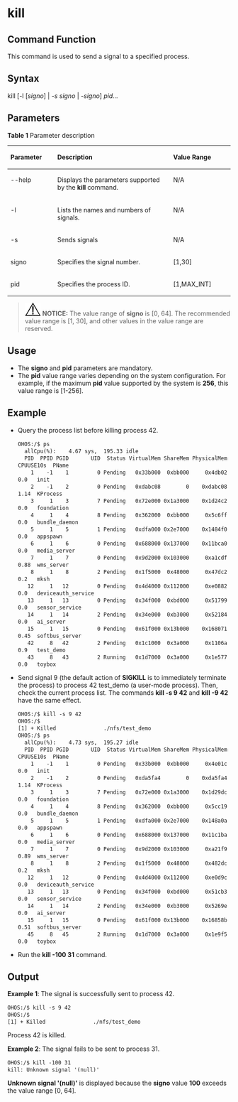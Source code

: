 # kill

## Command Function<a name="section366714216619"></a>

This command is used to send a signal to a specified process.

## Syntax<a name="section8833164614615"></a>

kill \[-l \[_signo_\] |  _-s signo_  |  _-signo_\]  _pid..._

## Parameters<a name="section12809111019453"></a>

**Table  1**  Parameter description

<a name="table438mcpsimp"></a>
<table><thead align="left"><tr id="row444mcpsimp"><th class="cellrowborder" valign="top" width="21%" id="mcps1.2.4.1.1"><p id="p446mcpsimp"><a name="p446mcpsimp"></a><a name="p446mcpsimp"></a>Parameter</p>
</th>
<th class="cellrowborder" valign="top" width="51.92%" id="mcps1.2.4.1.2"><p id="p448mcpsimp"><a name="p448mcpsimp"></a><a name="p448mcpsimp"></a>Description</p>
</th>
<th class="cellrowborder" valign="top" width="27.08%" id="mcps1.2.4.1.3"><p id="p450mcpsimp"><a name="p450mcpsimp"></a><a name="p450mcpsimp"></a>Value Range</p>
</th>
</tr>
</thead>
<tbody><tr id="row6412714183316"><td class="cellrowborder" valign="top" width="21%" headers="mcps1.2.4.1.1 "><p id="p940219144332"><a name="p940219144332"></a><a name="p940219144332"></a>--help</p>
</td>
<td class="cellrowborder" valign="top" width="51.92%" headers="mcps1.2.4.1.2 "><p id="p3402191493310"><a name="p3402191493310"></a><a name="p3402191493310"></a>Displays the parameters supported by the <strong id="b277973411569"><a name="b277973411569"></a><a name="b277973411569"></a>kill</strong> command.</p>
</td>
<td class="cellrowborder" valign="top" width="27.08%" headers="mcps1.2.4.1.3 "><p id="p4402161493316"><a name="p4402161493316"></a><a name="p4402161493316"></a>N/A</p>
</td>
</tr>
<tr id="row114122143330"><td class="cellrowborder" valign="top" width="21%" headers="mcps1.2.4.1.1 "><p id="p0402314103315"><a name="p0402314103315"></a><a name="p0402314103315"></a>-l</p>
</td>
<td class="cellrowborder" valign="top" width="51.92%" headers="mcps1.2.4.1.2 "><p id="p640281413313"><a name="p640281413313"></a><a name="p640281413313"></a>Lists the names and numbers of signals.</p>
</td>
<td class="cellrowborder" valign="top" width="27.08%" headers="mcps1.2.4.1.3 "><p id="p19402191416337"><a name="p19402191416337"></a><a name="p19402191416337"></a>N/A</p>
</td>
</tr>
<tr id="row12412131493314"><td class="cellrowborder" valign="top" width="21%" headers="mcps1.2.4.1.1 "><p id="p1240220141335"><a name="p1240220141335"></a><a name="p1240220141335"></a>-s</p>
</td>
<td class="cellrowborder" valign="top" width="51.92%" headers="mcps1.2.4.1.2 "><p id="p8402131411331"><a name="p8402131411331"></a><a name="p8402131411331"></a>Sends signals</p>
</td>
<td class="cellrowborder" valign="top" width="27.08%" headers="mcps1.2.4.1.3 "><p id="p140211415339"><a name="p140211415339"></a><a name="p140211415339"></a>N/A</p>
</td>
</tr>
<tr id="row1441281443320"><td class="cellrowborder" valign="top" width="21%" headers="mcps1.2.4.1.1 "><p id="p14402171410332"><a name="p14402171410332"></a><a name="p14402171410332"></a>signo</p>
</td>
<td class="cellrowborder" valign="top" width="51.92%" headers="mcps1.2.4.1.2 "><p id="p114023144336"><a name="p114023144336"></a><a name="p114023144336"></a>Specifies the signal number.</p>
</td>
<td class="cellrowborder" valign="top" width="27.08%" headers="mcps1.2.4.1.3 "><p id="p240212145333"><a name="p240212145333"></a><a name="p240212145333"></a>[1,30]</p>
</td>
</tr>
<tr id="row13411714143310"><td class="cellrowborder" valign="top" width="21%" headers="mcps1.2.4.1.1 "><p id="p5402131463314"><a name="p5402131463314"></a><a name="p5402131463314"></a>pid</p>
</td>
<td class="cellrowborder" valign="top" width="51.92%" headers="mcps1.2.4.1.2 "><p id="p7402014113310"><a name="p7402014113310"></a><a name="p7402014113310"></a>Specifies the process ID.</p>
</td>
<td class="cellrowborder" valign="top" width="27.08%" headers="mcps1.2.4.1.3 "><p id="p24021514183317"><a name="p24021514183317"></a><a name="p24021514183317"></a>[1,MAX_INT]</p>
</td>
</tr>
</tbody>
</table>

>![](../public_sys-resources/icon-notice.gif) **NOTICE:** 
>The value range of  **signo**  is \[0, 64\]. The recommended value range is \[1, 30\], and other values in the value range are reserved.

## Usage<a name="section15935131220717"></a>

-   The  **signo**  and  **pid**  parameters are mandatory.
-   The  **pid**  value range varies depending on the system configuration. For example, if the maximum  **pid**  value supported by the system is  **256**, this value range is \[1-256\].

## Example<a name="section79281818476"></a>

-   Query the process list before killing process 42.

    ```
    OHOS:/$ ps
      allCpu(%):    4.67 sys,  195.33 idle
      PID  PPID PGID       UID  Status VirtualMem ShareMem PhysicalMem CPUUSE10s  PName
        1    -1    1         0 Pending   0x33b000  0xbb000     0x4db02      0.0   init
        2    -1    2         0 Pending   0xdabc08        0    0xdabc08      1.14  KProcess
        3     1    3         7 Pending   0x72e000 0x1a3000    0x1d24c2      0.0   foundation
        4     1    4         8 Pending   0x362000  0xbb000     0x5c6ff      0.0   bundle_daemon
        5     1    5         1 Pending   0xdfa000 0x2e7000    0x1484f0      0.0   appspawn
        6     1    6         0 Pending   0x688000 0x137000    0x11bca0      0.0   media_server
        7     1    7         0 Pending   0x9d2000 0x103000     0xa1cdf      0.88  wms_server
        8     1    8         2 Pending   0x1f5000  0x48000     0x47dc2      0.2   mksh
       12     1   12         0 Pending   0x4d4000 0x112000     0xe0882      0.0   deviceauth_service
       13     1   13         0 Pending   0x34f000  0xbd000     0x51799      0.0   sensor_service
       14     1   14         2 Pending   0x34e000  0xb3000     0x52184      0.0   ai_server
       15     1   15         0 Pending   0x61f000 0x13b000    0x168071      0.45  softbus_server
       42     8   42         2 Pending   0x1c1000  0x3a000     0x1106a      0.9   test_demo
       43     8   43         2 Running   0x1d7000  0x3a000     0x1e577      0.0   toybox
    ```

-   Send signal 9 \(the default action of  **SIGKILL**  is to immediately terminate the process\) to process 42 test\_demo \(a user-mode process\). Then, check the current process list. The commands  **kill -s 9 42**  and  **kill -9 42**  have the same effect.

    ```
    OHOS:/$ kill -s 9 42
    OHOS:/$
    [1] + Killed               ./nfs/test_demo
    OHOS:/$ ps
      allCpu(%):    4.73 sys,  195.27 idle
      PID  PPID PGID       UID  Status VirtualMem ShareMem PhysicalMem CPUUSE10s  PName
        1    -1    1         0 Pending   0x33b000  0xbb000     0x4e01c      0.0   init
        2    -1    2         0 Pending   0xda5fa4        0    0xda5fa4      1.14  KProcess
        3     1    3         7 Pending   0x72e000 0x1a3000    0x1d29dc      0.0   foundation
        4     1    4         8 Pending   0x362000  0xbb000     0x5cc19      0.0   bundle_daemon
        5     1    5         1 Pending   0xdfa000 0x2e7000    0x148a0a      0.0   appspawn
        6     1    6         0 Pending   0x688000 0x137000    0x11c1ba      0.0   media_server
        7     1    7         0 Pending   0x9d2000 0x103000     0xa21f9      0.89  wms_server
        8     1    8         2 Pending   0x1f5000  0x48000     0x482dc      0.2   mksh
       12     1   12         0 Pending   0x4d4000 0x112000     0xe0d9c      0.0   deviceauth_service
       13     1   13         0 Pending   0x34f000  0xbd000     0x51cb3      0.0   sensor_service
       14     1   14         2 Pending   0x34e000  0xb3000     0x5269e      0.0   ai_server
       15     1   15         0 Pending   0x61f000 0x13b000    0x16858b      0.51  softbus_server
       45     8   45         2 Running   0x1d7000  0x3a000     0x1e9f5      0.0   toybox
    ```

-   Run the  **kill -100 31**  command.

## Output<a name="section12742311179"></a>

**Example 1**: The signal is successfully sent to process 42.

```
OHOS:/$ kill -s 9 42
OHOS:/$
[1] + Killed               ./nfs/test_demo
```

Process 42 is killed.

**Example 2**: The signal fails to be sent to process 31.

```
OHOS:/$ kill -100 31
kill: Unknown signal '(null)'
```

**Unknown signal '\(null\)'**  is displayed because the  **signo**  value  **100**  exceeds the value range \[0, 64\].

